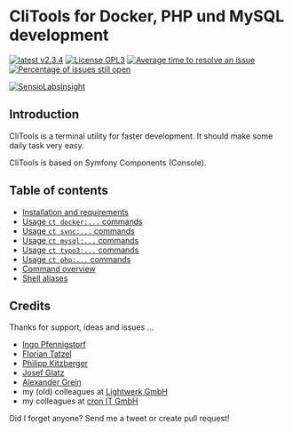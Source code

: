 # CliTools for Docker, PHP und MySQL development

[![latest v2.3.4](https://img.shields.io/badge/latest-v2.3.4-green.svg?style=flat)](https://github.com/webdevops/clitools/releases/tag/2.3.4)
[![License GPL3](https://img.shields.io/badge/license-GPL3-blue.svg?style=flat)](/LICENSE)
[![Average time to resolve an issue](http://isitmaintained.com/badge/resolution/webdevops/clitools.svg)](http://isitmaintained.com/project/webdevops/clitools "Average time to resolve an issue")
[![Percentage of issues still open](http://isitmaintained.com/badge/open/webdevops/clitools.svg)](http://isitmaintained.com/project/webdevops/clitools "Percentage of issues still open")

[![SensioLabsInsight](https://insight.sensiolabs.com/projects/57b021a7-35a7-486f-80c8-e3fc6dee426c/big.png)](https://insight.sensiolabs.com/projects/57b021a7-35a7-486f-80c8-e3fc6dee426c)


## Introduction

CliTools is a terminal utility for faster development. It should make some daily task very easy.

CliTools is based on Symfony Components (Console).

## Table of contents

- [Installation and requirements](/Documentation/INSTALL.md)
- [Usage `ct docker:...` commands](/Documentation/USAGE-DOCKER.md)
- [Usage `ct sync:...` commands](/Documentation/USAGE-SYNC.md)
- [Usage `ct mysql:...` commands](/Documentation/USAGE-MYSQL.md)
- [Usage `ct typo3:...` commands](/Documentation/USAGE-TYPO3.md)
- [Usage `ct php:...` commands](/Documentation/USAGE-PHP.md)
- [Command overview](/Documentation/COMMANDS.md)
- [Shell aliases](/Documentation/ALIASES.md)

## Credits

Thanks for support, ideas and issues ...
- [Ingo Pfennigstorf](https://twitter.com/krautsock)
- [Florian Tatzel](https://twitter.com/PanadeEdu)
- [Philipp Kitzberger](https://github.com/Kitzberger)
- [Josef Glatz](https://github.com/jousch)
- [Alexander Grein](https://github.com/rabe69)
- my (old) colleagues at [Lightwerk GmbH](http://www.lightwerk.de/)
- my colleagues at [cron IT GmbH](http://www.cron.eu/)

Did I forget anyone? Send me a tweet or create pull request!
